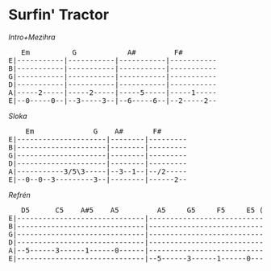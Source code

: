 # Surfin' Tractor

*Intro+Mezihra*
<pre>
   Em          G            A#         F#
E|-----------|-----------|-----------|-----------
B|-----------|-----------|-----------|-----------
G|-----------|-----------|-----------|-----------
D|-----------|-----------|-----------|-----------
A|-----2-----|-----2-----|-----5-----|-----1-----
E|--0-----0--|--3-----3--|--6-----6--|--2-----2--
</pre>

*Sloka*
<pre>
    Em              G    A#       F#
E|---------------------|--------|---------
B|---------------------|--------|---------
G|---------------------|--------|---------
D|---------------------|--------|---------
A|-----------3/5\3-----|--3--1--|--/2-----
E|--0--0--3---------3--|--------|------2--
</pre>


*Refrén*
<pre>
   D5      C5    A#5    A5         A5     G5     F5     E5 (Em)
E|------------------------------|------------------------------
B|------------------------------|------------------------------
G|------------------------------|------------------------------
D|------------------------------|------------------------------
A|--5------3------1------0------|------------------------------
E|------------------------------|--5------3------1------0------
</pre>